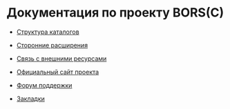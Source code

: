 Документация по проекту BORS(C)
===============================

 * [Структура каталогов](structure/)
 * [Сторонние расширения](3rd-party/)
 * [Связь с внешними ресурсами](connect/)

 * [Официальный сайт проекта](http://bors.balancer.ru/)
 * [Форум поддержки](http://balancer.ru/support/viewforum.php?id=60)

 * [Закладки](bookmarks/)
